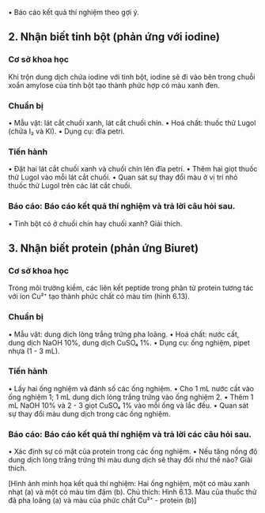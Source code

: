 • Báo cáo kết quả thí nghiệm theo gợi ý.

## 2. Nhận biết tinh bột (phản ứng với iodine)

### Cơ sở khoa học
Khi trộn dung dịch chứa iodine với tinh bột, iodine sẽ đi vào bên trong chuỗi xoắn amylose của tinh bột tạo thành phức hợp có màu xanh đen.

### Chuẩn bị
• Mẫu vật: lát cắt chuối xanh, lát cắt chuối chín.
• Hoá chất: thuốc thử Lugol (chứa I₂ và KI).
• Dụng cụ: đĩa petri.

### Tiến hành
• Đặt hai lát cắt chuối xanh và chuối chín lên đĩa petri.
• Thêm hai giọt thuốc thử Lugol vào mỗi lát cắt chuối.
• Quan sát sự thay đổi màu ở vị trí nhỏ thuốc thử Lugol trên các lát cắt chuối.

### Báo cáo: Báo cáo kết quả thí nghiệm và trả lời câu hỏi sau.
• Tinh bột có ở chuối chín hay chuối xanh? Giải thích.

## 3. Nhận biết protein (phản ứng Biuret)

### Cơ sở khoa học
Trong môi trường kiềm, các liên kết peptide trong phân tử protein tương tác với ion Cu²⁺ tạo thành phức chất có màu tím (hình 6.13).

### Chuẩn bị
• Mẫu vật: dung dịch lòng trắng trứng pha loãng.
• Hoá chất: nước cất, dung dịch NaOH 10%, dung dịch CuSO₄ 1%.
• Dụng cụ: ống nghiệm, pipet nhựa (1 - 3 mL).

### Tiến hành
• Lấy hai ống nghiệm và đánh số các ống nghiệm.
• Cho 1 mL nước cất vào ống nghiệm 1; 1 mL dung dịch lòng trắng trứng vào ống nghiệm 2.
• Thêm 1 mL NaOH 10% và 2 - 3 giọt CuSO₄ 1% vào mỗi ống và lắc đều.
• Quan sát sự thay đổi màu dung dịch trong các ống nghiệm.

### Báo cáo: Báo cáo kết quả thí nghiệm và trả lời các câu hỏi sau.
• Xác định sự có mặt của protein trong các ống nghiệm.
• Nếu tăng nồng độ dung dịch lòng trắng trứng thì màu dung dịch sẽ thay đổi như thế nào? Giải thích.

[Hình ảnh minh họa kết quả thí nghiệm: Hai ống nghiệm, một có màu xanh nhạt (a) và một có màu tím đậm (b). Chú thích: Hình 6.13. Màu của thuốc thử đã pha loãng (a) và màu của phức chất Cu²⁺ - protein (b)]
